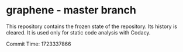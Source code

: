 # graphene - master branch

This repository contains the frozen state of the repository.
Its history is cleared. It is used only for static code
analysis with Codacy.

Commit Time: 1723337866
